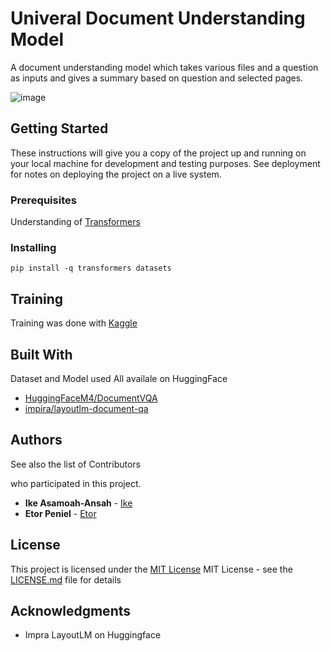                  
# Univeral Document Understanding Model

A document understanding model which takes various files and a question as inputs and gives a summary based on question and selected pages.

![image](https://github.com/user-attachments/assets/1cdda117-4fcd-4b35-9a8b-295af4ea2e39)

 
## Getting Started

These instructions will give you a copy of the project up and running on
your local machine for development and testing purposes. See deployment
for notes on deploying the project on a live system.
 
### Prerequisites

Understanding of [Transformers](https://huggingface.co/docs/transformers/)

### Installing

```pip install -q transformers datasets```
 
## Training

Training was done with [Kaggle](https://www.kaggle.com)
 
## Built With

Dataset and Model used
All availale on HuggingFace

- [HuggingFaceM4/DocumentVQA](https://huggingface.co/datasets/HuggingFaceM4/DocumentVQA)
- [impira/layoutlm-document-qa](https://huggingface.co/impira/layoutlm-document-qa)

 
## Authors

See also the list of Contributors

who participated in this project.

- **Ike Asamoah-Ansah** - [Ike](https://github.com/ikeasamoahansah/)
- **Etor Peniel** - [Etor](https://github.com/ikeasamoahansah/)

 
## License

This project is licensed under the [MIT License](LICENSE.md)
MIT License - see the [LICENSE.md](LICENSE.md) file for
details
 
## Acknowledgments

- Impra LayoutLM on Huggingface
